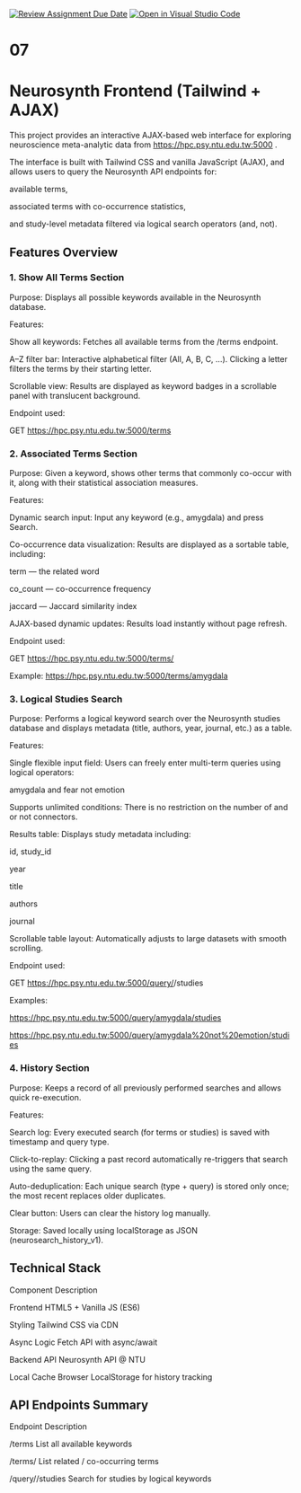 [![Review Assignment Due Date](https://classroom.github.com/assets/deadline-readme-button-22041afd0340ce965d47ae6ef1cefeee28c7c493a6346c4f15d667ab976d596c.svg)](https://classroom.github.com/a/yOwut1-r)
[![Open in Visual Studio Code](https://classroom.github.com/assets/open-in-vscode-2e0aaae1b6195c2367325f4f02e2d04e9abb55f0b24a779b69b11b9e10269abc.svg)](https://classroom.github.com/online_ide?assignment_repo_id=21196702&assignment_repo_type=AssignmentRepo)
# 07
# Neurosynth Frontend (Tailwind + AJAX)

This project provides an interactive AJAX-based web interface for exploring neuroscience meta-analytic data from
https://hpc.psy.ntu.edu.tw:5000
.

The interface is built with Tailwind CSS and vanilla JavaScript (AJAX), and allows users to query the Neurosynth API endpoints for:

available terms,

associated terms with co-occurrence statistics,

and study-level metadata filtered via logical search operators (and, not).

## Features Overview
### 1. Show All Terms Section

Purpose:
Displays all possible keywords available in the Neurosynth database.

Features:

Show all keywords:
Fetches all available terms from the /terms endpoint.

A–Z filter bar:
Interactive alphabetical filter (All, A, B, C, …).
Clicking a letter filters the terms by their starting letter.

Scrollable view:
Results are displayed as keyword badges in a scrollable panel with translucent background.

Endpoint used:

GET https://hpc.psy.ntu.edu.tw:5000/terms

### 2. Associated Terms Section

Purpose:
Given a keyword, shows other terms that commonly co-occur with it,
along with their statistical association measures.

Features:

Dynamic search input:
Input any keyword (e.g., amygdala) and press Search.

Co-occurrence data visualization:
Results are displayed as a sortable table, including:

term — the related word

co_count — co-occurrence frequency

jaccard — Jaccard similarity index

AJAX-based dynamic updates:
Results load instantly without page refresh.

Endpoint used:

GET https://hpc.psy.ntu.edu.tw:5000/terms/<term>


Example:
https://hpc.psy.ntu.edu.tw:5000/terms/amygdala

### 3. Logical Studies Search

Purpose:
Performs a logical keyword search over the Neurosynth studies database and displays
metadata (title, authors, year, journal, etc.) as a table.

Features:

Single flexible input field:
Users can freely enter multi-term queries using logical operators:

amygdala and fear not emotion


Supports unlimited conditions:
There is no restriction on the number of and or not connectors.

Results table:
Displays study metadata including:

id, study_id

year

title

authors

journal

Scrollable table layout:
Automatically adjusts to large datasets with smooth scrolling.

Endpoint used:

GET https://hpc.psy.ntu.edu.tw:5000/query/<query>/studies


Examples:

https://hpc.psy.ntu.edu.tw:5000/query/amygdala/studies

https://hpc.psy.ntu.edu.tw:5000/query/amygdala%20not%20emotion/studies

### 4. History Section

Purpose:
Keeps a record of all previously performed searches and allows quick re-execution.

Features:

Search log:
Every executed search (for terms or studies) is saved with timestamp and query type.

Click-to-replay:
Clicking a past record automatically re-triggers that search using the same query.

Auto-deduplication:
Each unique search (type + query) is stored only once; the most recent replaces older duplicates.

Clear button:
Users can clear the history log manually.

Storage:
Saved locally using localStorage as JSON (neurosearch_history_v1).


## Technical Stack
Component	Description

Frontend	HTML5 + Vanilla JS (ES6)

Styling	Tailwind CSS via CDN

Async Logic	Fetch API with async/await

Backend API	Neurosynth API @ NTU

Local Cache	Browser LocalStorage for history tracking


## API Endpoints Summary
Endpoint	Description

/terms	List all available keywords

/terms/<term>	List related / co-occurring terms

/query/<query>/studies	Search for studies by logical keywords
